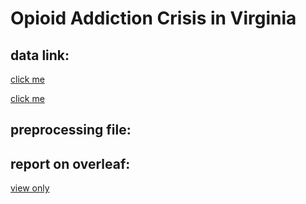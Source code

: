# Opioid Addiction Crisis in Virginia

## data link:
[click me](http://www.vdh.virginia.gov/content/uploads/sites/110/2018/11/Opioid-Dashboard-Dataset-View.xlsx)


[click me](http://www.vdh.virginia.gov/content/uploads/sites/110/2018/11/Opioid-Dashboard-Dataset-View-Age-Groups.xlsx)
## preprocessing file:

## report on overleaf:
[view only](https://www.overleaf.com/read/nfxmmbhtjngr)
